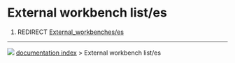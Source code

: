 # External workbench list/es
1.  REDIRECT [External_workbenches/es](External_workbenches/es.md)



---
![](images/Right_arrow.png) [documentation index](../README.md) > External workbench list/es
